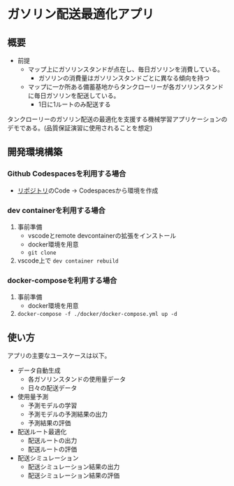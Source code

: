 # ガソリン配送最適化アプリ

## 概要
- 前提
    - マップ上にガソリンスタンドが点在し、毎日ガソリンを消費している。
        - ガソリンの消費量はガソリンスタンドごとに異なる傾向を持つ
    - マップに一か所ある備蓄基地からタンクローリーが各ガソリンスタンドに毎日ガソリンを配送している。
        - 1日に1ルートのみ配送する

タンクローリーのガソリン配送の最適化を支援する機械学習アプリケーションのデモである。(品質保証演習に使用されることを想定)

## 開発環境構築
### Github Codespacesを利用する場合
- [リポジトリ](https://github.com/majitaki4ryu/qa_training)のCode -> Codespacesから環境を作成
### dev containerを利用する場合
1. 事前準備
    - vscodeとremote devcontainerの拡張をインストール
    - docker環境を用意
    - ```git clone```
2. vscode上で ```dev container rebuild```
### docker-composeを利用する場合
1. 事前準備
    - docker環境を用意
2. ```docker-compose -f ./docker/docker-compose.yml up -d```
 

## 使い方
アプリの主要なユースケースは以下。

- データ自動生成
    - 各ガソリンスタンドの使用量データ
    - 日々の配送データ
- 使用量予測
    - 予測モデルの学習
    - 予測モデルの予測結果の出力
    - 予測結果の評価
- 配送ルート最適化
    - 配送ルートの出力
    - 配送ルートの評価
- 配送シミュレーション
    - 配送シミュレーション結果の出力
    - 配送シミュレーション結果の評価
